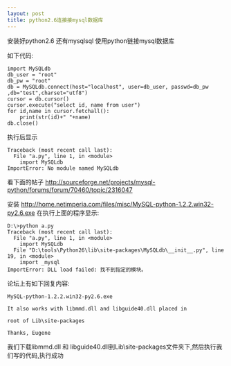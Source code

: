 ```yaml
---
layout: post
title: python2.6连接接mysql数据库
---
```


安装好python2.6 还有mysqlsql
使用python链接mysql数据库

如下代码:

    import MySQLdb
    db_user = "root"
    db_pw = "root"
    db = MySQLdb.connect(host="localhost", user=db_user, passwd=db_pw ,db="test",charset="utf8")
    cursor = db.cursor()
    cursor.execute("select id, name from user")
    for id,name in cursor.fetchall():
        print(str(id)+" "+name)
    db.close()

执行后显示

    Traceback (most recent call last):
      File "a.py", line 1, in <module>
        import MySQLdb
    ImportError: No module named MySQLdb

看下面的帖子
<http://sourceforge.net/projects/mysql-python/forums/forum/70460/topic/2316047>

安装
http://home.netimperia.com/files/misc/MySQL-python-1.2.2.win32-py2.6.exe
在执行上面的程序显示:

    D:\>python a.py
    Traceback (most recent call last):
      File "a.py", line 1, in <module>
        import MySQLdb
      File "D:\tools\Python26\lib\site-packages\MySQLdb\__init__.py", line 19, in <module>
        import _mysql
    ImportError: DLL load failed: 找不到指定的模块。

论坛上有如下回复内容:

    MySQL-python-1.2.2.win32-py2.6.exe 

    It also works with libmmd.dll and libguide40.dll placed in

    root of Lib\site-packages

    Thanks, Eugene

我们下载libmmd.dll 和 libguide40.dll到Lib\site-packages文件夹下,然后执行我们写的代码,执行成功